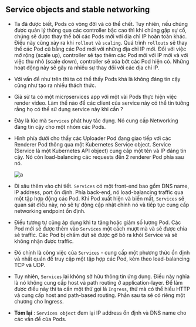 ## Service objects and stable networking

- Ta đã được biết, Pods có vòng đời và có thể chết. Tuy nhiên, nếu chúng được quản lý thông qua các controller bậc cao thì khi chúng gặp sự cố, chúng sẽ được thay thế bởi các Pods mới với địa chỉ IP hoàn toàn khác. Điều này cũng xảy ra khi `rollout` và `scaling`. Quá trình `rollouts` sẽ thay thế các Pod cũ bằng các Pod mới với những địa chỉ IP mới. Đối với việc mở rộng (scale up), controller sẽ tạo thêm các Pod mới với IP mới và với việc thu nhỏ (scale down), controller sẽ xóa bớt các Pod hiện có. Những hoạt động này sẽ gây ra nhiều sự thay đổi với các địa chỉ IP.

- Với vấn đề như trên thì ta có thể thấy Pods khá là không đáng tin cậy cũng như tạo ra nhiều thách thức.
- Giả sử ta có một microservices app với một vài Pods thực hiện việc render video. Làm thế nào để các client của service này có thể tin tưởng rằng họ có thể sử dụng service này khi cần ?
- Đây là lúc mà `Services` phát huy tác dụng. Nó cung cấp Networking đáng tin cậy cho một nhóm các Pods.

- Hình phía dưới cho thấy các Uploader Pod đang giao tiếp với các Renderer Pod thông qua một Kubernetes Service object. Service (Service là một Kubernetes API object) cung cấp một tên và IP đáng tin cậy. Nó còn load-balancing các requests đến 2 renderer Pod phía sau nó.

    ![a](https://imgur.com/c68BPEW.png)

- Đi sâu thêm vào chi tiết. `Services` có một front-end bao gồm DNS name, IP address, port ổn định. Phía back-end, nó load-balancing traffic qua một tập hợp động các Pod. Khi Pod xuất hiện và biến mất, `Services` sẽ quan sát điều này, nó sẽ tự động cập nhật chính nó và tiếp tục cung cấp networking endpoint ổn định.
- Điều tương tự cũng áp dụng khi ta tăng hoặc giảm số lượng Pod. Các Pod mới sẽ được thêm vào `Services` một cách mượt mà và sẽ được chia sẻ traffic. Các Pod bị chấm dứt sẽ được gỡ bỏ ra khỏi Service và sẽ không nhận được traffic.

- Đó chính là công việc của `Services` - cung cấp một phương thức ổn định và nhất quán để truy cập một tập hợp các Pod, kèm theo load-balancing TCP và UDP.
- Tuy nhiên, `Services` lại không sở hữu thông tin ứng dụng. Điều này nghĩa là nó không cung cấp host và path routing ở application-layer. Để làm được điều này thì ta cần một thứ gọi là `Ingress`, thứ mà có thể hiểu HTTP và cung cấp host and path-based routing. Phần sau ta sẽ có riêng một chương cho Ingress.
- **Tóm lại** : `Services object` đem lại IP address ổn định và DNS name cho các vấn đề của Pods.